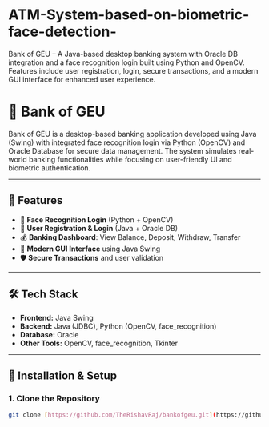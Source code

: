 # ATM-System-based-on-biometric-face-detection-
Bank of GEU – A Java-based desktop banking system with Oracle DB integration and a face recognition login built using Python and OpenCV. Features include user registration, login, secure transactions, and a modern GUI interface for enhanced user experience.
# 🏦 Bank of GEU

Bank of GEU is a desktop-based banking application developed using Java (Swing) with integrated face recognition login via Python (OpenCV) and Oracle Database for secure data management. The system simulates real-world banking functionalities while focusing on user-friendly UI and biometric authentication.

---

## 📌 Features

- 🔐 **Face Recognition Login** (Python + OpenCV)
- 🧾 **User Registration & Login** (Java + Oracle DB)
- 💰 **Banking Dashboard**: View Balance, Deposit, Withdraw, Transfer
- 🎨 **Modern GUI Interface** using Java Swing
- 🛡️ **Secure Transactions** and user validation

---

## 🛠️ Tech Stack

- **Frontend:** Java Swing
- **Backend:** Java (JDBC), Python (OpenCV, face_recognition)
- **Database:** Oracle
- **Other Tools:** OpenCV, face_recognition, Tkinter

---

## 🚀 Installation & Setup

### 1. Clone the Repository
```bash
git clone [https://github.com/TheRishavRaj/bankofgeu.git](https://github.com/TheRishavRaj/ATM-System-based-on-biometric-face-detection-.git)
